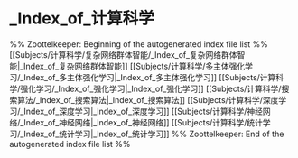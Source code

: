 # _Index_of_计算科学
%% Zoottelkeeper: Beginning of the autogenerated index file list  %%
 [[Subjects/计算科学/复杂网络群体智能/_Index_of_复杂网络群体智能|_Index_of_复杂网络群体智能]]
 [[Subjects/计算科学/多主体强化学习/_Index_of_多主体强化学习|_Index_of_多主体强化学习]]
 [[Subjects/计算科学/强化学习/_Index_of_强化学习|_Index_of_强化学习]]
 [[Subjects/计算科学/搜索算法/_Index_of_搜索算法|_Index_of_搜索算法]]
 [[Subjects/计算科学/深度学习/_Index_of_深度学习|_Index_of_深度学习]]
 [[Subjects/计算科学/神经网络/_Index_of_神经网络|_Index_of_神经网络]]
 [[Subjects/计算科学/统计学习/_Index_of_统计学习|_Index_of_统计学习]]
%% Zoottelkeeper: End of the autogenerated index file list  %%
